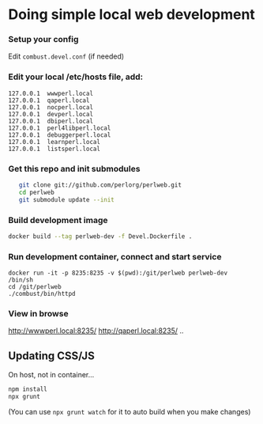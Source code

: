 # Doing simple local web development

### Setup your config
Edit `combust.devel.conf` (if needed)

### Edit your local /etc/hosts file, add:
```
127.0.0.1  wwwperl.local
127.0.0.1  qaperl.local
127.0.0.1  nocperl.local
127.0.0.1  devperl.local
127.0.0.1  dbiperl.local
127.0.0.1  perl4libperl.local
127.0.0.1  debuggerperl.local
127.0.0.1  learnperl.local
127.0.0.1  listsperl.local
```

### Get this repo and init submodules
```sh
   git clone git://github.com/perlorg/perlweb.git
   cd perlweb
   git submodule update --init
```

### Build development image
```sh
docker build --tag perlweb-dev -f Devel.Dockerfile .
```

### Run development container, connect and start service
```
docker run -it -p 8235:8235 -v $(pwd):/git/perlweb perlweb-dev  /bin/sh
cd /git/perlweb
./combust/bin/httpd
```

### View in browse

http://wwwperl.local:8235/
http://qaperl.local:8235/
..

## Updating CSS/JS

On host, not in container...
```sh
npm install
npx grunt
```
(You can use `npx grunt watch` for it to auto build when you make changes)
